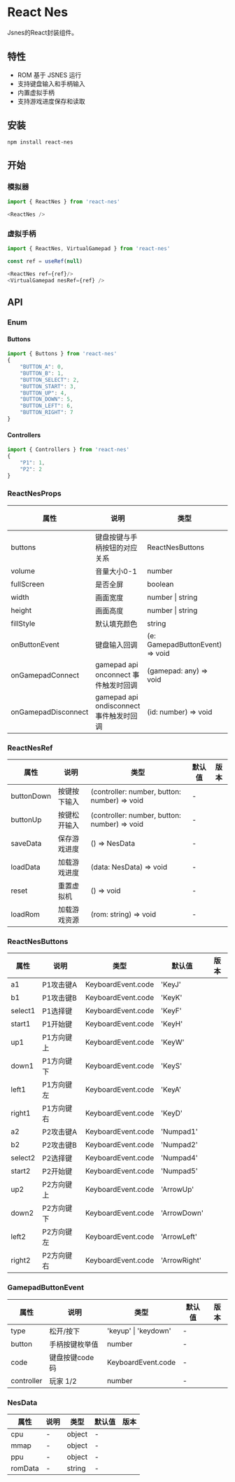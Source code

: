 # React Nes
 
Jsnes的React封装组件。

## 特性
* ROM 基于 JSNES 运行
* 支持键盘输入和手柄输入
* 内置虚拟手柄
* 支持游戏进度保存和读取

## 安装

```shell
npm install react-nes
```

## 开始

### 模拟器

```js
import { ReactNes } from 'react-nes'
```

```js
<ReactNes />
```

### 虚拟手柄

```js
import { ReactNes, VirtualGamepad } from 'react-nes'
```
```js
const ref = useRef(null)
```
```js
<ReactNes ref={ref}/>
<VirtualGamepad nesRef={ref} />
```

## API

### Enum

#### Buttons
```js
import { Buttons } from 'react-nes'
{
    "BUTTON_A": 0,
    "BUTTON_B": 1,
    "BUTTON_SELECT": 2,
    "BUTTON_START": 3,
    "BUTTON_UP": 4,
    "BUTTON_DOWN": 5,
    "BUTTON_LEFT": 6,
    "BUTTON_RIGHT": 7
}
```
#### Controllers
```js
import { Controllers } from 'react-nes'
{
    "P1": 1,
    "P2": 2
}
```
### ReactNesProps

| 属性                | 说明                                    | 类型                            | 默认值 | 版本 |
| ------------------- | --------------------------------------- | ------------------------------- | ------ | ---- |
| buttons             | 键盘按键与手柄按钮的对应关系            | ReactNesButtons                 | -      |      |
| volume              | 音量大小0-1                             | number                          | 0.5    |      |
| fullScreen          | 是否全屏                                | boolean                         | false  |      |
| width               | 画面宽度                                    | number \| string                | 256    |      |
| height              | 画面高度                                    | number \| string                | 240    |      |
| fillStyle           | 默认填充颜色                            | string                          | #000   |      |
| onButtonEvent       | 键盘输入回调                            | (e: GamepadButtonEvent) => void | -      |      |
| onGamepadConnect    | gamepad api onconnect 事件触发时回调    | (gamepad: any) => void          | -      |      |
| onGamepadDisconnect | gamepad api ondisconnect 事件触发时回调 | (id: number) => void            | -      |      |

### ReactNesRef

| 属性    | 说明       | 类型               | 默认值     | 版本 |
| ------- | ---------- | ------------------ | ---------- | ---- |
| buttonDown | 按键按下输入 | (controller: number, button: number) => void | -      |      |
| buttonUp | 按键松开输入 | (controller: number, button: number) => void | -      |      |
| saveData | 保存游戏进度 | () => NesData | -            |      |
| loadData | 加载游戏进度 | (data: NesData) => void | -       |      |
| reset | 重置虚拟机 | () => void | -       |      |
| loadRom | 加载游戏资源 | (rom: string) => void | -       |      |

### ReactNesButtons
| 属性    | 说明       | 类型               | 默认值     | 版本 |
| ------- | ---------- | ------------------ | ---------- | ---- |
| a1      | P1攻击键A  | KeyboardEvent.code | 'KeyJ'       |      |
| b1      | P1攻击键B  | KeyboardEvent.code | 'KeyK'       |      |
| select1 | P1选择键   | KeyboardEvent.code | 'KeyF'       |      |
| start1  | P1开始键   | KeyboardEvent.code | 'KeyH'       |      |
| up1     | P1方向键上 | KeyboardEvent.code | 'KeyW'       |      |
| down1   | P1方向键下 | KeyboardEvent.code | 'KeyS'       |      |
| left1   | P1方向键左 | KeyboardEvent.code | 'KeyA'       |      |
| right1  | P1方向键右 | KeyboardEvent.code | 'KeyD'       |      |
| a2      | P2攻击键A  | KeyboardEvent.code | 'Numpad1'    |      |
| b2      | P2攻击键B  | KeyboardEvent.code | 'Numpad2'    |      |
| select2 | P2选择键   | KeyboardEvent.code | 'Numpad4'    |      |
| start2  | P2开始键   | KeyboardEvent.code | 'Numpad5'    |      |
| up2     | P2方向键上 | KeyboardEvent.code | 'ArrowUp'    |      |
| down2   | P2方向键下 | KeyboardEvent.code | 'ArrowDown'  |      |
| left2   | P2方向键左 | KeyboardEvent.code | 'ArrowLeft'  |      |
| right2  | P2方向键右 | KeyboardEvent.code | 'ArrowRight' |      |

### GamepadButtonEvent
| 属性       | 说明           | 类型                  | 默认值 | 版本 |
| ---------- | -------------- | --------------------- | ------ | ---- |
| type       | 松开/按下      | 'keyup' \| 'keydown'  | -      |      |
| button     | 手柄按键枚举值 | number                | -      |      |
| code       | 键盘按键code码 | KeyboardEvent.code    | -      |      |
| controller | 玩家 1/2       | number                | -      |      |

### NesData
| 属性    | 说明 | 类型   | 默认值 | 版本 |
| ------- | ---- | ------ | ------ | ---- |
| cpu     | -    | object | -      |      |
| mmap    | -    | object | -      |      |
| ppu     | -    | object | -      |      |
| romData | -    | string | -      |      |